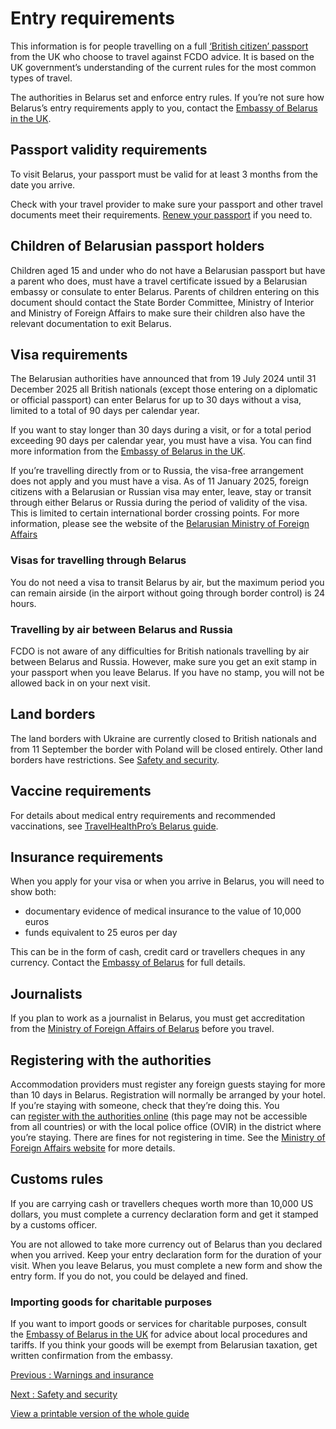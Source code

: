 # Entry requirements

This information is for people travelling on a full [‘British citizen’ passport](https://www.gov.uk/types-of-british-nationality) from the UK who choose to travel against FCDO advice. It is based on the UK government’s understanding of the current rules for the most common types of travel.

The authorities in Belarus set and enforce entry rules. If you’re not sure how Belarus’s entry requirements apply to you, contact the [Embassy of Belarus in the UK](https://uk.mfa.gov.by/en/embassy/address/).

## Passport validity requirements

To visit Belarus, your passport must be valid for at least 3 months from the date you arrive.

Check with your travel provider to make sure your passport and other travel documents meet their requirements. [Renew your passport](https://www.gov.uk/renew-adult-passport/renew) if you need to.

## Children of Belarusian passport holders

Children aged 15 and under who do not have a Belarusian passport but have a parent who does, must have a travel certificate issued by a Belarusian embassy or consulate to enter Belarus. Parents of children entering on this document should contact the State Border Committee, Ministry of Interior and Ministry of Foreign Affairs to make sure their children also have the relevant documentation to exit Belarus.

## Visa requirements

The Belarusian authorities have announced that from 19 July 2024 until 31 December 2025 all British nationals (except those entering on a diplomatic or official passport) can enter Belarus for up to 30 days without a visa, limited to a total of 90 days per calendar year.

If you want to stay longer than 30 days during a visit, or for a total period exceeding 90 days per calendar year, you must have a visa. You can find more information from the [Embassy of Belarus in the UK](https://uk.mfa.gov.by/en/embassy/address/).

If you’re travelling directly from or to Russia, the visa-free arrangement does not apply and you must have a visa. As of 11 January 2025, foreign citizens with a Belarusian or Russian visa may enter, leave, stay or transit through either Belarus or Russia during the period of validity of the visa. This is limited to certain international border crossing points. For more information, please see the website of the [Belarusian Ministry of Foreign Affairs](https://mfa.gov.by/en/press/news_mfa/e90f53f504e4694f.html)

### Visas for travelling through Belarus

You do not need a visa to transit Belarus by air, but the maximum period you can remain airside (in the airport without going through border control) is 24 hours.

### Travelling by air between Belarus and Russia

FCDO is not aware of any difficulties for British nationals travelling by air between Belarus and Russia. However, make sure you get an exit stamp in your passport when you leave Belarus. If you have no stamp, you will not be allowed back in on your next visit.

## Land borders

The land borders with Ukraine are currently closed to British nationals and from 11 September the border with Poland will be closed entirely. Other land borders have restrictions. See [Safety and security](/foreign-travel-advice/belarus/safety-and-security).

## Vaccine requirements

For details about medical entry requirements and recommended vaccinations, see [TravelHealthPro’s Belarus guide](https://travelhealthpro.org.uk/country/24/belarus#Vaccine_Recommendations).

## Insurance requirements

When you apply for your visa or when you arrive in Belarus, you will need to show both:

* documentary evidence of medical insurance to the value of 10,000 euros
* funds equivalent to 25 euros per day

This can be in the form of cash, credit card or travellers cheques in any currency. Contact the [Embassy of Belarus](https://uk.mfa.gov.by/en/embassy/address/) for full details.

## Journalists

If you plan to work as a journalist in Belarus, you must get accreditation from the [Ministry of Foreign Affairs of Belarus](http://mfa.gov.by/en/press/accreditation/) before you travel.

## Registering with the authorities

Accommodation providers must register any foreign guests staying for more than 10 days in Belarus. Registration will normally be arranged by your hotel. If you’re staying with someone, check that they’re doing this. You can [register with the authorities online](https://portal.gov.by/PortalGovBy) (this page may not be accessible from all countries) or with the local police office (OVIR) in the district where you’re staying. There are fines for not registering in time. See the [Ministry of Foreign Affairs website](https://mfa.gov.by/en/visa/registration/) for more details.

## Customs rules

If you are carrying cash or travellers cheques worth more than 10,000 US dollars, you must complete a currency declaration form and get it stamped by a customs officer.

You are not allowed to take more currency out of Belarus than you declared when you arrived. Keep your entry declaration form for the duration of your visit. When you leave Belarus, you must complete a new form and show the entry form. If you do not, you could be delayed and fined.

### Importing goods for charitable purposes

If you want to import goods or services for charitable purposes, consult the [Embassy of Belarus in the UK](https://uk.mfa.gov.by/en/embassy/address/) for advice about local procedures and tariffs. If you think your goods will be exempt from Belarusian taxation, get written confirmation from the embassy.

[Previous
:
Warnings and insurance](/foreign-travel-advice/belarus)

[Next
:
Safety and security](/foreign-travel-advice/belarus/safety-and-security)

[View a printable version of the whole guide](/foreign-travel-advice/belarus/print)
